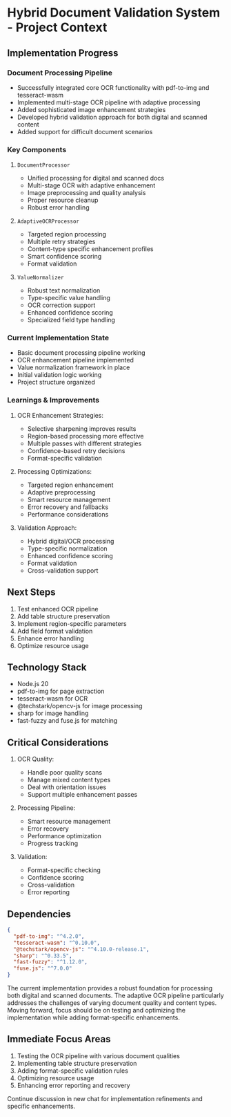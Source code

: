 # Hybrid Document Validation System - Project Context

## Implementation Progress 

### Document Processing Pipeline
- Successfully integrated core OCR functionality with pdf-to-img and tesseract-wasm
- Implemented multi-stage OCR pipeline with adaptive processing
- Added sophisticated image enhancement strategies
- Developed hybrid validation approach for both digital and scanned content
- Added support for difficult document scenarios

### Key Components
1. `DocumentProcessor`
   - Unified processing for digital and scanned docs
   - Multi-stage OCR with adaptive enhancement
   - Image preprocessing and quality analysis
   - Proper resource cleanup
   - Robust error handling

2. `AdaptiveOCRProcessor`
   - Targeted region processing
   - Multiple retry strategies
   - Content-type specific enhancement profiles
   - Smart confidence scoring
   - Format validation

3. `ValueNormalizer`
   - Robust text normalization
   - Type-specific value handling
   - OCR correction support
   - Enhanced confidence scoring
   - Specialized field type handling

### Current Implementation State
- Basic document processing pipeline working
- OCR enhancement pipeline implemented
- Value normalization framework in place
- Initial validation logic working
- Project structure organized

### Learnings & Improvements
1. OCR Enhancement Strategies:
   - Selective sharpening improves results
   - Region-based processing more effective
   - Multiple passes with different strategies
   - Confidence-based retry decisions
   - Format-specific validation

2. Processing Optimizations:
   - Targeted region enhancement
   - Adaptive preprocessing
   - Smart resource management
   - Error recovery and fallbacks
   - Performance considerations

3. Validation Approach:
   - Hybrid digital/OCR processing
   - Type-specific normalization
   - Enhanced confidence scoring
   - Format validation
   - Cross-validation support

## Next Steps
1. Test enhanced OCR pipeline
2. Add table structure preservation
3. Implement region-specific parameters
4. Add field format validation
5. Enhance error handling
6. Optimize resource usage

## Technology Stack
- Node.js 20
- pdf-to-img for page extraction
- tesseract-wasm for OCR
- @techstark/opencv-js for image processing
- sharp for image handling
- fast-fuzzy and fuse.js for matching

## Critical Considerations
1. OCR Quality:
   - Handle poor quality scans
   - Manage mixed content types
   - Deal with orientation issues
   - Support multiple enhancement passes

2. Processing Pipeline:
   - Smart resource management
   - Error recovery
   - Performance optimization
   - Progress tracking

3. Validation:
   - Format-specific checking
   - Confidence scoring
   - Cross-validation
   - Error reporting

## Dependencies
```json
{
  "pdf-to-img": "^4.2.0",
  "tesseract-wasm": "^0.10.0",
  "@techstark/opencv-js": "^4.10.0-release.1",
  "sharp": "^0.33.5",
  "fast-fuzzy": "^1.12.0",
  "fuse.js": "^7.0.0"
}
```

The current implementation provides a robust foundation for processing both digital and scanned documents. The adaptive OCR pipeline particularly addresses the challenges of varying document quality and content types. Moving forward, focus should be on testing and optimizing the implementation while adding format-specific enhancements.

## Immediate Focus Areas
1. Testing the OCR pipeline with various document qualities
2. Implementing table structure preservation
3. Adding format-specific validation rules
4. Optimizing resource usage
5. Enhancing error reporting and recovery

Continue discussion in new chat for implementation refinements and specific enhancements.